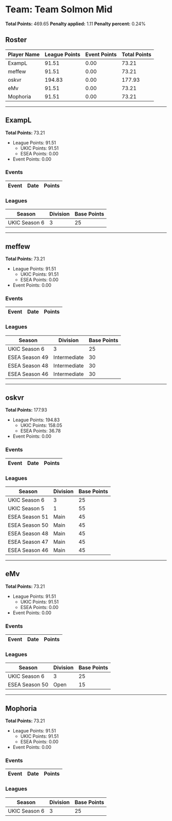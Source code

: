 # Team: Team Solmon Mid

**Total Points:** 469.65
**Penalty applied:** 1.11
**Penalty percent:** 0.24%

## Roster
| Player Name | League Points | Event Points | Total Points |
|-------------|--------------|--------------|-------------|
| ExampL | 91.51 | 0.00 | 73.21 |
| meffew | 91.51 | 0.00 | 73.21 |
| oskvr | 194.83 | 0.00 | 177.93 |
| eMv | 91.51 | 0.00 | 73.21 |
| Mophoria | 91.51 | 0.00 | 73.21 |

---

## ExampL

**Total Points:** 73.21

- League Points: 91.51
  - UKIC Points: 91.51
  - ESEA Points: 0.00
- Event Points: 0.00

### Events
| Event | Date | Points |
|-------|------|--------|
### Leagues
| Season | Division | Base Points |
|--------|----------|-------------|
| UKIC Season 6 | 3 | 25 |
---

## meffew

**Total Points:** 73.21

- League Points: 91.51
  - UKIC Points: 91.51
  - ESEA Points: 0.00
- Event Points: 0.00

### Events
| Event | Date | Points |
|-------|------|--------|
### Leagues
| Season | Division | Base Points |
|--------|----------|-------------|
| UKIC Season 6 | 3 | 25 |
| ESEA Season 49 | Intermediate | 30 |
| ESEA Season 48 | Intermediate | 30 |
| ESEA Season 46 | Intermediate | 30 |
---

## oskvr

**Total Points:** 177.93

- League Points: 194.83
  - UKIC Points: 158.05
  - ESEA Points: 36.78
- Event Points: 0.00

### Events
| Event | Date | Points |
|-------|------|--------|
### Leagues
| Season | Division | Base Points |
|--------|----------|-------------|
| UKIC Season 6 | 3 | 25 |
| UKIC Season 5 | 1 | 55 |
| ESEA Season 51 | Main | 45 |
| ESEA Season 50 | Main | 45 |
| ESEA Season 48 | Main | 45 |
| ESEA Season 47 | Main | 45 |
| ESEA Season 46 | Main | 45 |
---

## eMv

**Total Points:** 73.21

- League Points: 91.51
  - UKIC Points: 91.51
  - ESEA Points: 0.00
- Event Points: 0.00

### Events
| Event | Date | Points |
|-------|------|--------|
### Leagues
| Season | Division | Base Points |
|--------|----------|-------------|
| UKIC Season 6 | 3 | 25 |
| ESEA Season 50 | Open | 15 |
---

## Mophoria

**Total Points:** 73.21

- League Points: 91.51
  - UKIC Points: 91.51
  - ESEA Points: 0.00
- Event Points: 0.00

### Events
| Event | Date | Points |
|-------|------|--------|
### Leagues
| Season | Division | Base Points |
|--------|----------|-------------|
| UKIC Season 6 | 3 | 25 |